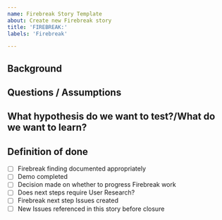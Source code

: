 ```yaml
---
name: Firebreak Story Template
about: Create new Firebreak story
title: 'FIREBREAK:'
labels: 'Firebreak'

---
```


## Background

<!-- Describe background of the Firebreak story -->

## Questions / Assumptions

<!-- Additional information to explain approach taken/what are we trying to determine from a spike? -->

## What hypothesis do we want to test?/What do we want to learn?

<!-- Additional information to explain approach what we want to learn from this firebreak? -->

## Definition of done

<!-- Checklist for definition of done and acceptance criteria, for example: -->

- [ ] Firebreak finding documented appropriately
- [ ] Demo completed
- [ ] Decision made on whether to progress Firebreak work
- [ ] Does next steps require User Research?
- [ ] Firebreak next step Issues created
- [ ] New Issues referenced in this story before closure
